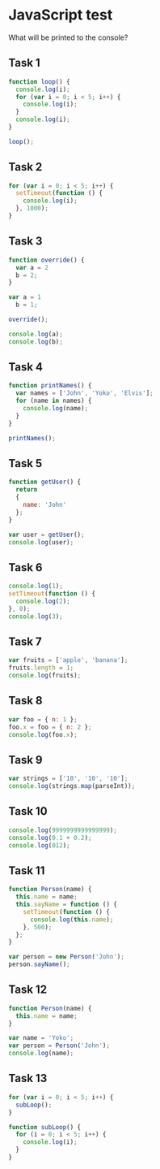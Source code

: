 # JavaScript test

What will be printed to the console?

## Task 1
```javascript
function loop() {
  console.log(i);
  for (var i = 0; i < 5; i++) {
    console.log(i);
  }
  console.log(i);
}

loop();
```

## Task 2
```javascript
for (var i = 0; i < 5; i++) {
  setTimeout(function () {
    console.log(i);
  }, 1000);
}
```

## Task 3
```javascript
function override() {
  var a = 2
  b = 2;
}

var a = 1
  b = 1;

override();

console.log(a);
console.log(b);
```

## Task 4
```javascript
function printNames() {
  var names = ['John', 'Yoko', 'Elvis'];
  for (name in names) {
    console.log(name);
  }
}

printNames();
```

## Task 5
```javascript
function getUser() {
  return
  {
    name: 'John'
  };
}

var user = getUser();
console.log(user);
```

## Task 6
```javascript
console.log(1);
setTimeout(function () {
  console.log(2);
}, 0);
console.log(3); 
```

## Task 7
```javascript
var fruits = ['apple', 'banana'];
fruits.length = 1;
console.log(fruits);
```

## Task 8
```javascript
var foo = { n: 1 };
foo.x = foo = { n: 2 };
console.log(foo.x);
```

## Task 9
```javascript
var strings = ['10', '10', '10'];
console.log(strings.map(parseInt));
```

## Task 10
```javascript
console.log(9999999999999999);
console.log(0.1 + 0.2);
console.log(012);
```

## Task 11
```javascript
function Person(name) {
  this.name = name;
  this.sayName = function () {
    setTimeout(function () {
      console.log(this.name);
    }, 500);
  };
}

var person = new Person('John');
person.sayName();
```

## Task 12
```javascript
function Person(name) {
  this.name = name;
}

var name = 'Yoko';
var person = Person('John');
console.log(name);
```

## Task 13
```javascript
for (var i = 0; i < 5; i++) {
  subLoop();
}

function subLoop() {
  for (i = 0; i < 5; i++) {
    console.log(i);
  }
}
```
